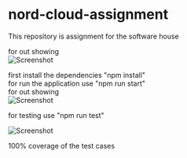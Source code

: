 # nord-cloud-assignment
This repository is assignment for the software house    

for out showing <br />
![Screenshot](https://github.com/jawadpak/nord-cloud-assignment/blob/main/img/assignment.png) 

first install the dependencies "npm install"<br />
for run the application use "npm run start"<br />
for out showing <br />
![Screenshot](https://github.com/jawadpak/nord-cloud-assignment/blob/main/img/screen-output.jpg) 

for testing use "npm run test" <br />

![Screenshot](https://github.com/jawadpak/nord-cloud-assignment/blob/main/img/test-result.jpg) 

100% coverage of the test cases
